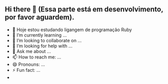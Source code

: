 ## Hi there 👋 (Essa parte está em desenvolvimento, por favor aguardem).

- 🔭 Hoje estou estudando ligangem de programação  Ruby 
- 🌱 I’m currently learning ...
- 👯 I’m looking to collaborate on ...
- 🤔 I’m looking for help with ...
- 💬 Ask me about ...
- 📫 How to reach me: ...
- 😄 Pronouns: ...
- ⚡ Fun fact: ...
- 
